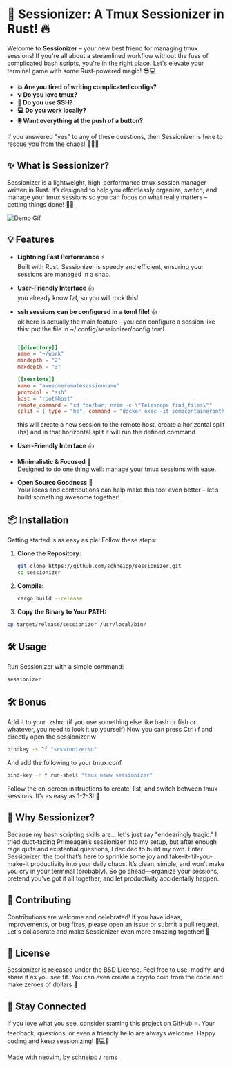 # 🚀 Sessionizer: A Tmux Sessionizer in Rust! 🔥

Welcome to **Sessionizer** – your new best friend for managing tmux sessions! If you're all about a streamlined workflow without the fuss of complicated bash scripts, you're in the right place. Let's elevate your terminal game with some Rust-powered magic! 😎💻

- **💥 Are you tired of writing complicated configs?**
- **💡 Do you love tmux?**
- **🔐 Do you use SSH?**
- **💻 Do you work locally?**
- **🖲️ Want everything at the push of a button?**

If you answered "yes" to any of these questions, then Sessionizer is here to rescue you from the chaos! 🦸‍♂️✨

## ✨ What is Sessionizer?

Sessionizer is a lightweight, high-performance tmux session manager written in Rust. It’s designed to help you effortlessly organize, switch, and manage your tmux sessions so you can focus on what really matters – getting things done! 🚀💡

![Demo Gif](https://github.com/schneipp/sessionizer/demo.gif)

## 💡 Features

- **Lightning Fast Performance** ⚡  
  Built with Rust, Sessionizer is speedy and efficient, ensuring your sessions are managed in a snap.

- **User-Friendly Interface** 👍  
  you already know fzf, so you will rock this!

- **ssh sessions can be configured in a toml file!** 👍  
  ok here is actually the main feature - you can configure a session like this:
  put the file in ~/.config/sessionizer/config.toml

  ```toml config.toml

  [[directory]]
  name = "~/work"
  mindepth = "2"
  maxdepth = "3"

  [[sessions]]
  name = "awesomeremotesessionname"
  protocol = "ssh"
  host = "root@host"
  remote_command = "cd foo/bar; nvim -c \"Telescope find_files\""
  split = { type = "hs", command = "docker exec -it somecontainerontheremotehost tail -f /var/log/apache2/*.log" }
  ```

  this will create a new session to the remote host, create a horizontal split (hs) and in that horizontal split it will run the defined command

- **User-Friendly Interface** 👍  
  
- **Minimalistic & Focused** 🎯  
  Designed to do one thing well: manage your tmux sessions with ease.

- **Open Source Goodness** 🤝  
  Your ideas and contributions can help make this tool even better – let’s build something awesome together!

## 📦 Installation

Getting started is as easy as pie! Follow these steps:

1. **Clone the Repository:**

   ```bash
   git clone https://github.com/schneipp/sessionizer.git
   cd sessionizer
2. **Compile:**

   ```bash
   cargo build --release
   ```

3. **Copy the Binary to Your PATH:**

  ```bash
  cp target/release/sessionizer /usr/local/bin/
```

## 🛠️ Usage

Run Sessionizer with a simple command:

```bash
sessionizer
```

## 🛠️ Bonus

Add it to your .zshrc (if you use something else like bash or fish or whatever, you need to look it up yourself)
Now you can press Ctrl+f and directly open the sessionizer:w

```bash .zshrc
bindkey -s ^f "sessionizer\n"
```

And add the following to your tmux.conf

```bash .tmux.conf
bind-key -r f run-shell "tmux neww sessionizer"
```

Follow the on-screen instructions to create, list, and switch between tmux sessions. It’s as easy as 1-2-3! 💯

## 🎯 Why Sessionizer?

Because my bash scripting skills are... let's just say "endearingly tragic." I tried duct-taping Primeagen’s sessionizer into my setup, but after enough rage quits and existential questions, I decided to build my own. Enter Sessionizer: the tool that’s here to sprinkle some joy and fake-it-‘til-you-make-it productivity into your daily chaos. It’s clean, simple, and won’t make you cry in your terminal (probably). So go ahead—organize your sessions, pretend you’ve got it all together, and let productivity accidentally happen.

## 🤗 Contributing

Contributions are welcome and celebrated! If you have ideas, improvements, or bug fixes, please open an issue or submit a pull request. Let's collaborate and make Sessionizer even more amazing together! 🌟

## 📄 License

Sessionizer is released under the BSD License. Feel free to use, modify, and share it as you see fit. You can even create a crypto coin from the code and make zeroes of dollars 📝

## 🙌 Stay Connected

If you love what you see, consider starring this project on GitHub ⭐. Your feedback, questions, or even a friendly hello are always welcome. Happy coding and keep sessionizing! 🚀💻✨

Made with neovim, by [schneipp / rams](https://x.com/ramsleprince)
